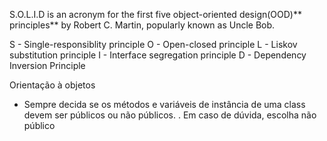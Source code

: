 S.O.L.I.D is an acronym for the first five object-oriented design(OOD)** principles** by Robert C. Martin, popularly known as Uncle Bob.


S - Single-responsiblity principle
O - Open-closed principle
L - Liskov substitution principle
I - Interface segregation principle
D - Dependency Inversion Principle



Orientação à objetos

- Sempre decida se os métodos e variáveis ​​de instância de uma class devem ser públicos ou não públicos. . Em caso de dúvida, escolha não público
